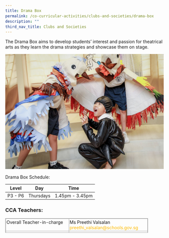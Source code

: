 ```yaml
---
title: Drama Box
permalink: /co-curricular-activities/clubs-and-societies/drama-box
description: ""
third_nav_title: Clubs and Societies
---
```

The Drama Box aims to develop students’ interest and passion for theatrical arts as they learn the drama strategies and showcase them on stage.

![Drama Club](/images/drama%20club%201.jpg)

Drama Box Schedule:



| Level | Day | Time |
| -------- | -------- | -------- |
| P3 - P6     | Thursdays     | 1.45pm - 3.45pm     |

### CCA Teachers: 

  

<table class="iveo_table ives_tab_simple3" cellspacing="0" cellpadding="0" border="1" style="margin: 0px; outline: 0px; padding: 0px; border-collapse: collapse; border: 1px solid rgb(170, 170, 170); width: 454px; height: 46px;"><tbody style="margin: 0px; outline: 0px; padding: 0px;"><tr style="margin: 0px; outline: 0px; padding: 0px;"><td valign="top" style="margin: 0px; outline: 0px; padding: 2px; text-align: left; border: 1px solid rgb(170, 170, 170); width: 207px;">Overall Teacher-in-charge</td><td valign="top" style="margin: 0px; outline: 0px; padding: 2px; text-align: left; border: 1px solid rgb(170, 170, 170); width: 185px;">Ms Preethi Valsalan<br style="margin: 0px; outline: 0px; padding: 0px;"><a href="mailto:preethi_valsalan@schools.gov.sg" target="" style="margin: 0px; outline: 0px; padding: 0px; color: rgb(253, 185, 0); text-decoration: none;">preethi_valsalan@schools.gov.sg</a><br style="margin: 0px; outline: 0px; padding: 0px;"></td></tr><tr style="margin: 0px; outline: 0px; padding: 0px; height: 22pt;"><td valign="top" style="margin: 0px; outline: 0px; padding: 2px; text-align: left; border: 1px solid rgb(170, 170, 170); width: 257.219px;">Teacher-in-charge</td><td valign="top" style="margin: 0px; outline: 0px; padding: 2px; text-align: left; border: 1px solid rgb(170, 170, 170); width: 258.219px;">Mdm Giny Ng</td></tr></tbody></table>
